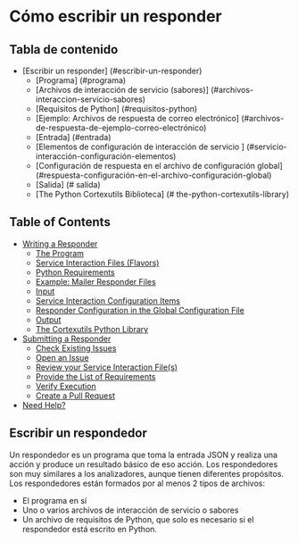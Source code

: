 # Cómo escribir un responder 

## Tabla de contenido 
  * [Escribir un responder] (#escribir-un-responder)
    * [Programa] (#programa)
    * [Archivos de interacción de servicio (sabores)] (#archivos-interaccion-servicio-sabores)
    * [Requisitos de Python] (#requisitos-python)
    * [Ejemplo: Archivos de respuesta de correo electrónico] (#archivos-de-respuesta-de-ejemplo-correo-electrónico)
    * [Entrada] (#entrada)
    * [Elementos de configuración de interacción de servicio ] (#servicio-interacción-configuración-elementos)
    * [Configuración de respuesta en el archivo de configuración global] (#respuesta-configuración-en-el-archivo-configuración-global)
    * [Salida] (# salida)
    * [The Python Cortexutils Biblioteca] (# the-python-cortexutils-library)

## Table of Contents
  * [Writing a Responder](#writing-an-responder)
    * [The Program](#the-program)
    * [Service Interaction Files (Flavors)](#service-interaction-files-flavors)
    * [Python Requirements](#python-requirements)
    * [Example: Mailer Responder Files](#example-mailer-responder-files)
    * [Input](#input)
    * [Service Interaction Configuration Items](#service-interaction-configuration-items)
    * [Responder Configuration in the Global Configuration File](#responder-configuration-in-the-global-configuration-file)
    * [Output](#output)
    * [The Cortexutils Python Library](#the-cortexutils-python-library)
  * [Submitting a Responder](#submitting-an-responder)
    * [Check Existing Issues](#check-existing-issues)
    * [Open an Issue](#open-an-issue)
    * [Review your Service Interaction File(s)](#review-your-service-interaction-files)
    * [Provide the List of Requirements](#provide-the-list-of-requirements)
    * [Verify Execution](#verify-execution)
    * [Create a Pull Request](#create-a-pull-request)
  * [Need Help?](#need-help)

 
## Escribir un respondedor 
Un respondedor es un programa que toma la entrada JSON y realiza una acción y produce un resultado básico de eso acción. Los respondedores son muy similares a los analizadores, aunque tienen diferentes propósitos. Los respondedores están formados por al menos 2 tipos de archivos:

- El programa en sí 
- Uno o varios archivos de interacción de servicio o sabores 
- Un archivo de requisitos de Python, que solo es necesario si el respondedor está 
escrito en Python. 
